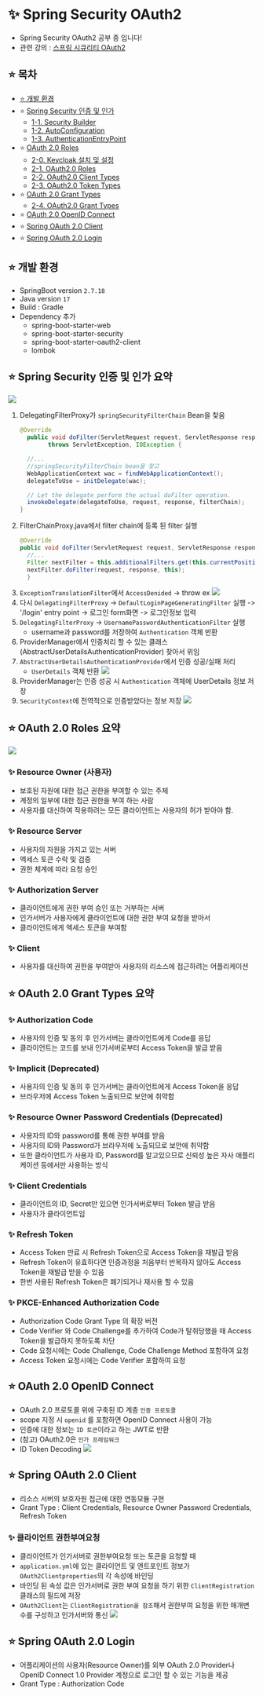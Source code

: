 # ✨ Spring Security OAuth2
- Spring Security OAuth2 공부 중 입니다!
- 관련 강의 : [스프링 시큐리티 OAuth2](https://inf.run/o6Xn)

## ⭐ 목차
- [⭐ 개발 환경](#-개발-환경)
- ⭐ [Spring Security 인증 및 인가](#-spring-security-인증-및-인가-요약)
  - [1-1. Security Builder](/docs/1-1.Security%20Builder.md)
  - [1-2. AutoConfiguration](/docs/1-2.AutoConfiguration.md)
  - [1-3. AuthenticationEntryPoint](/docs/1-3.AuthenticationEntryPoint.md)
- ⭐ [OAuth 2.0 Roles](#-oauth-20-roles-요약)
  - [2-0. Keycloak 설치 및 설정](/docs/2-0.Keycloak%20설치%20및%20설정.md)
  - [2-1. OAuth2.0 Roles](/docs/2-1.OAuth2.0%20Roles.md)
  - [2-2. OAuth2.0 Client Types](/docs/2-2.OAuth2.0%20Client%20Types.md)
  - [2-3. OAuth2.0 Token Types](/docs/2-3.OAuth2.0%20Token%20Types.md)
- ⭐ [OAuth 2.0 Grant Types](#-oauth-20-grant-types-요약)
  - [2-4. OAuth2.0 Grant Types](/docs/2-4.OAuth2.0%20Grant%20Types.md)
- ⭐ [OAuth 2.0 OpenID Connect](#-oauth-20-openid-connect)
- ⭐ [Spring OAuth 2.0 Client](#-spring-oauth-20-client)
- ⭐ [Spring OAuth 2.0 Login](#-spring-oauth-20-login)

## ⭐ 개발 환경
- SpringBoot version `2.7.18`
- Java version `17`
- Build : Gradle
- Dependency 추가
  - spring-boot-starter-web 
  - spring-boot-starter-security
  - spring-boot-starter-oauth2-client
  - lombok

## ⭐ Spring Security 인증 및 인가 요약
![](/images/security_summary.png)
1. DelegatingFilterProxy가 `springSecurityFilterChain` Bean을 찾음
    ```java
    @Override
	  public void doFilter(ServletRequest request, ServletResponse response, FilterChain filterChain)
			throws ServletException, IOException {

      //...
      //springSecurityFilterChain bean을 찾고
      WebApplicationContext wac = findWebApplicationContext();
      delegateToUse = initDelegate(wac);

      // Let the delegate perform the actual doFilter operation.
      invokeDelegate(delegateToUse, request, response, filterChain);
	}
    ```
2. FilterChainProxy.java에서 filter chain에 등록 된 filter 실행
    ```java
    @Override
    public void doFilter(ServletRequest request, ServletResponse response) throws IOException, ServletException {
      //...
      Filter nextFilter = this.additionalFilters.get(this.currentPosition - 1);
      nextFilter.doFilter(request, response, this);
      }
    ```
3. `ExceptionTranslationFilter`에서 `AccessDenided` -> throw ex
  ![](/images/anonymousUser.png)
4. 다시 `DelegatingFilterProxy` -> `DefaultLoginPageGeneratingFilter` 실행 -> '/login' entry point -> 로그인 form화면 -> 로그인정보 입력
5. `DelegatingFilterProxy` -> `UsernamePasswordAuthenticationFilter` 실행
   - username과 password를 저장하여 `Authentication` 객체 반환
6. ProviderManager에서 인증처리 할 수 있는 클래스(AbstractUserDetailsAuthenticationProvider) 찾아서 위임 
7. `AbstractUserDetailsAuthenticationProvider`에서 인증 성공/실패 처리
   - `UserDetails` 객체 반환
     ![](/images/loaduser.png)
8. ProviderManager는 인증 성공 시 `Authentication` 객체에 UserDetails 정보 저장 
9. `SecurityContext`에 전역적으로 인증받았다는 정보 저장
  ![](/images/securitycontext.png)

## ⭐ OAuth 2.0 Roles 요약
![](images/oauth_roles.JPG)

### ✨ Resource Owner (사용자)
- 보호된 자원에 대한 접근 권한을 부여할 수 있는 주체
- 계정의 일부에 대한 접근 권한을 부여 하는 사람
- 사용자를 대신하여 작용하려는 모든 클라이언트는 사용자의 허가 받아야 함.

### ✨ Resource Server
- 사용자의 자원을 가지고 있는 서버
- 엑세스 토큰 수락 및 검증
- 권한 체계에 따라 요청 승인

### ✨ Authorization Server
- 클라이언트에게 권한 부여 승인 또는 거부하는 서버
- 인가서버가 사용자에게 클라이언트에 대한 권한 부여 요청을 받아서
- 클라이언트에게 엑세스 토큰을 부여함

### ✨ Client
- 사용자를 대신하여 권한을 부여받아 사용자의 리소스에 접근하려는 어플리케이션

## ⭐ OAuth 2.0 Grant Types 요약

### ✨ Authorization Code
- 사용자의 인증 및 동의 후 인가서버는 클라이언트에게 Code를 응답
- 클라이언트는 코드를 보내 인가서버로부터 Access Token을 발급 받음

### ✨ Implicit (Deprecated)
- 사용자의 인증 및 동의 후 인가서버는 클라이언트에게 Access Token을 응답
- 브라우저에 Access Token 노출되므로 보안에 취약함

### ✨ Resource Owner Password Credentials (Deprecated)
- 사용자의 ID와 password를 통해 권한 부여를 받음 
- 사용자의 ID와 Password가 브라우저에 노출되므로 보안에 취약함
- 또한 클라이언트가 사용자 ID, Password를 알고있으므로 신뢰성 높은 자사 애플리케이션 등에서만 사용하는 방식

### ✨ Client Credentials
- 클라이언트의 ID, Secret만 있으면 인가서버로부터 Token 발급 받음
- 사용자가 클라이언트임

### ✨ Refresh Token
- Access Token 만료 시 Refresh Token으로 Access Token을 재발급 받음
- Refresh Token이 유효하다면 인증과정을 처음부터 반복하지 않아도 Access Token을 재발급 받을 수 있음
- 한번 사용된 Refresh Token은 폐기되거나 재사용 할 수 있음

### ✨ PKCE-Enhanced Authorization Code
- Authorization Code Grant Type 의 확장 버전
- Code Verifier 와 Code Challenge를 추가하여 Code가 탈취당했을 때 Access Token을 발급하지 못하도록 차단
- Code 요청시에는 Code Challenge, Code Challenge Method 포함하여 요청
- Access Token 요청시에는 Code Verifier 포함하여 요청

## ⭐ OAuth 2.0 OpenID Connect
- OAuth 2.0 프로토콜 위에 구축된 ID 계층 `인증 프로토콜`
- scope 지정 시 `openid` 를 포함하면 OpenID Connect 사용이 가능
- 인증에 대한 정보는 `ID 토큰`이라고 하는 JWT로 반환
- (참고) OAuth2.0은 `인가 프레임워크`
- ID Token Decoding
  ![](images/openid_decode.png)

## ⭐ Spring OAuth 2.0 Client
- 리소스 서버의 보호자원 접근에 대한 연동모듈 구현
- Grant Type : Client Credentials, Resource Owner Password Credentials, Refresh Token 

### ✨ 클라이언트 권한부여요청
- 클라이언트가 인가서버로 권한부여요청 또는 토큰을 요청할 때
- `application.yml`에 있는 클라이언트 및 엔트포인트 정보가 `OAuth2Clientproperties`의 각 속성에 바인딩
- 바인딩 된 속성 값은 인가서버로 권한 부여 요청을 하기 위한 `ClientRegistration` 클래스의 필드에 저장
- `OAuth2Client`는 `ClientRegistration을 참조`해서 권한부여 요청을 위한 매개변수를 구성하고 인가서버와 통신
  ![](images/client_registration.png)

## ⭐ Spring OAuth 2.0 Login
- 어플리케이션의 사용자(Resource Owner)를 외부 OAuth 2.0 Provider나 OpenID Connect 1.0 Provider 계정으로 로그인 할 수 있는 기능을 제공
- Grant Type : Authorization Code